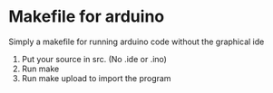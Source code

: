# Makefile for arduino

Simply a makefile for running arduino code without the graphical ide

1. Put your source in src. (No .ide or .ino)
2. Run make
3. Run make upload to import the program

